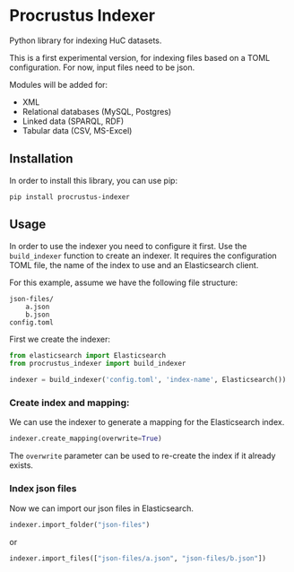 # Procrustus Indexer
Python library for indexing HuC datasets.

This is a first experimental version, for indexing files based on a TOML configuration.
For now, input files need to be json.

Modules will be added for:
* XML
* Relational databases (MySQL, Postgres)
* Linked data (SPARQL, RDF)
* Tabular data (CSV, MS-Excel)

## Installation

In order to install this library, you can use pip:

```
pip install procrustus-indexer
```

## Usage
In order to use the indexer you need to configure it first. Use the `build_indexer`
function to create an indexer. It requires the configuration TOML file, the name of
the index to use and an Elasticsearch client.

For this example, assume we have the following file structure:

```
json-files/
    a.json
    b.json
config.toml
```

First we create the indexer:

```python
from elasticsearch import Elasticsearch
from procrustus_indexer import build_indexer

indexer = build_indexer('config.toml', 'index-name', Elasticsearch())
```

### Create index and mapping:
We can use the indexer to generate a mapping for the Elasticsearch index.

```python
indexer.create_mapping(overwrite=True)
```
The `overwrite` parameter can be used to re-create the index if it already exists.

### Index json files
Now we can import our json files in Elasticsearch.

```python
indexer.import_folder("json-files")
```

or

```python
indexer.import_files(["json-files/a.json", "json-files/b.json"])
```

